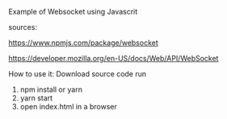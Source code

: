 Example of Websocket using Javascrit

sources:

https://www.npmjs.com/package/websocket

https://developer.mozilla.org/en-US/docs/Web/API/WebSocket


How to use it:
Download source code
run 
1. npm install or yarn
2. yarn start
3. open index.html in a browser


